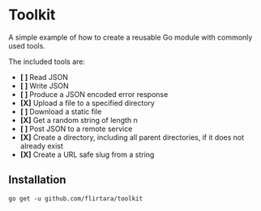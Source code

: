 # Toolkit

A simple example of how to create a reusable Go module with commonly used tools.

The included tools are:

- **[ ]** Read JSON
- **[ ]** Write JSON
- **[ ]** Produce a JSON encoded error response
- **[X]** Upload a file to a specified directory
- **[ ]** Download a static file
- **[X]** Get a random string of length n
- **[ ]** Post JSON to a remote service 
- **[X]** Create a directory, including all parent directories, if it does not already exist
- **[X]** Create a URL safe slug from a string

## Installation

`go get -u github.com/flirtara/toolkit`
